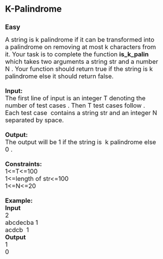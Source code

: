 # K-Palindrome
## Easy
<div class="problems_problem_content__Xm_eO"><p><span style="font-size:20px">A string is k palindrome if it can be&nbsp;transformed&nbsp;into a palindrome on removing at most k characters from it. Your task is to complete the function <strong>is_k_palin</strong> which takes two&nbsp;arguments a string str and a number N . Your function should return true if the string is k palindrome else it should return false.<br>
<br>
<strong>Input:</strong><br>
The first line of input is an integer T denoting the number of test cases . Then T test cases follow . Each test case &nbsp;contains a string str and an integer N separated by space. &nbsp;<br>
<br>
<strong>Output:</strong><br>
The output will be 1 if the string is &nbsp;k palindrome else 0 .<br>
<br>
<strong>Constraints:</strong><br>
1&lt;=T&lt;=100<br>
1&lt;=length of str&lt;=100<br>
1&lt;=N&lt;=20<br>
<br>
<strong>Example:<br>
Input</strong><br>
2<br>
abcdecba&nbsp;1<br>
acdcb&nbsp;&nbsp;1<br>
<strong>Output</strong><br>
1<br>
0</span></p>
</div>